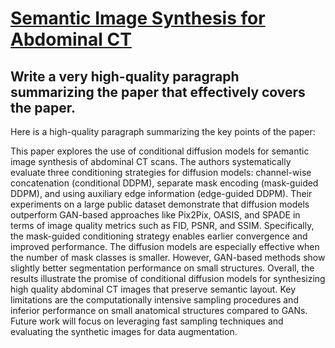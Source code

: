# [Semantic Image Synthesis for Abdominal CT](https://arxiv.org/abs/2312.06453)

## Write a very high-quality paragraph summarizing the paper that effectively covers the paper.

 Here is a high-quality paragraph summarizing the key points of the paper:

This paper explores the use of conditional diffusion models for semantic image synthesis of abdominal CT scans. The authors systematically evaluate three conditioning strategies for diffusion models: channel-wise concatenation (conditional DDPM), separate mask encoding (mask-guided DDPM), and using auxiliary edge information (edge-guided DDPM). Their experiments on a large public dataset demonstrate that diffusion models outperform GAN-based approaches like Pix2Pix, OASIS, and SPADE in terms of image quality metrics such as FID, PSNR, and SSIM. Specifically, the mask-guided conditioning strategy enables earlier convergence and improved performance. The diffusion models are especially effective when the number of mask classes is smaller. However, GAN-based methods show slightly better segmentation performance on small structures. Overall, the results illustrate the promise of conditional diffusion models for synthesizing high quality abdominal CT images that preserve semantic layout. Key limitations are the computationally intensive sampling procedures and inferior performance on small anatomical structures compared to GANs. Future work will focus on leveraging fast sampling techniques and evaluating the synthetic images for data augmentation.
